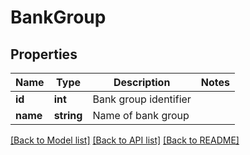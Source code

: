 # BankGroup

## Properties
Name | Type | Description | Notes
------------ | ------------- | ------------- | -------------
**id** | **int** | Bank group identifier | 
**name** | **string** | Name of bank group | 

[[Back to Model list]](../README.md#documentation-for-models) [[Back to API list]](../README.md#documentation-for-api-endpoints) [[Back to README]](../README.md)


